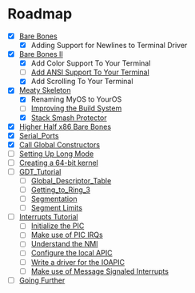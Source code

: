 # Roadmap

- [x] [Bare Bones](https://wiki.osdev.org/Bare_Bones)
  - [x] Adding Support for Newlines to Terminal Driver
- [x] [Bare Bones II](https://wiki.osdev.org/User:Zesterer/Bare_Bones)
  - [x] Add Color Support To Your Terminal
  - [ ] [Add ANSI Support To Your Terminal](https://en.wikipedia.org/wiki/ANSI_escape_code)
  - [x] Add Scrolling To Your Terminal
- [x] [Meaty Skeleton](https://wiki.osdev.org/Meaty_Skeleton)
  - [x] Renaming MyOS to YourOS
  - [ ] [Improving the Build System](https://wiki.osdev.org/Hard_Build_System)
  - [x] [Stack Smash Protector](https://wiki.osdev.org/Stack_Smashing_Protector)
- [x] [Higher Half x86 Bare Bones](https://wiki.osdev.org/Higher_Half_x86_Bare_Bones)
- [x] [Serial_Ports](https://wiki.osdev.org/Serial_Ports)
- [x] [Call Global Constructors](https://wiki.osdev.org/Calling_Global_Constructors)
- [ ] [Setting Up Long Mode](https://wiki.osdev.org/Setting_Up_Long_Mode)
- [ ] [Creating a 64-bit kernel](https://wiki.osdev.org/Creating_a_64-bit_kernel)
- [ ] [GDT_Tutorial](https://wiki.osdev.org/GDT_Tutorial)
  - [ ] [Global_Descriptor_Table](https://wiki.osdev.org/Global_Descriptor_Table)
  - [ ] [Getting_to_Ring_3](https://wiki.osdev.org/Getting_to_Ring_3)
  - [ ] [Segmentation](https://wiki.osdev.org/Segmentation)
   - [ ] [Segment Limits](https://wiki.osdev.org/Segment_Limits)
- [ ] [Interrupts Tutorial](https://wiki.osdev.org/Interrupts_Tutorial)
    - [ ] [Initialize the PIC](https://wiki.osdev.org/PIC)
    - [ ] [Make use of PIC IRQs](https://wiki.osdev.org/IRQ)
    - [ ] [Understand the NMI](https://wiki.osdev.org/NMI)
    - [ ] [Configure the local APIC](https://wiki.osdev.org/APIC)
    - [ ] [Write a driver for the IOAPIC](https://wiki.osdev.org/IOAPIC)
    - [ ] [Make use of Message Signaled Interrupts](https://wiki.osdev.org/Message_Signaled_Interrupts)
- [ ] [Going Further](https://wiki.osdev.org/Going_Further_on_x86)
